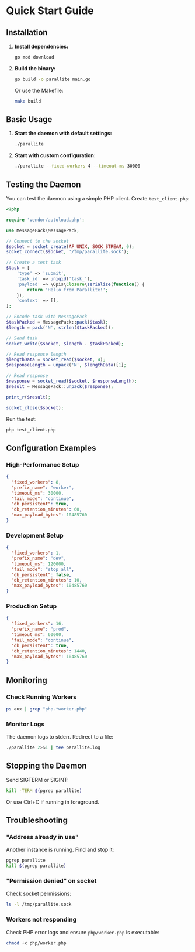 # Quick Start Guide

## Installation

1. **Install dependencies:**
   ```bash
   go mod download
   ```

2. **Build the binary:**
   ```bash
   go build -o parallite main.go
   ```
   
   Or use the Makefile:
   ```bash
   make build
   ```

## Basic Usage

1. **Start the daemon with default settings:**
   ```bash
   ./parallite
   ```

2. **Start with custom configuration:**
   ```bash
   ./parallite --fixed-workers 4 --timeout-ms 30000
   ```


## Testing the Daemon

You can test the daemon using a simple PHP client. Create `test_client.php`:

```php
<?php

require 'vendor/autoload.php';

use MessagePack\MessagePack;

// Connect to the socket
$socket = socket_create(AF_UNIX, SOCK_STREAM, 0);
socket_connect($socket, '/tmp/parallite.sock');

// Create a test task
$task = [
    'type' => 'submit',
    'task_id' => uniqid('task_'),
    'payload' => \Opis\Closure\serialize(function() {
        return 'Hello from Parallite!';
    }),
    'context' => [],
];

// Encode task with MessagePack
$taskPacked = MessagePack::pack($task);
$length = pack('N', strlen($taskPacked));

// Send task
socket_write($socket, $length . $taskPacked);

// Read response length
$lengthData = socket_read($socket, 4);
$responseLength = unpack('N', $lengthData)[1];

// Read response
$response = socket_read($socket, $responseLength);
$result = MessagePack::unpack($response);

print_r($result);

socket_close($socket);
```

Run the test:
```bash
php test_client.php
```

## Configuration Examples

### High-Performance Setup
```json
{
  "fixed_workers": 8,
  "prefix_name": "worker",
  "timeout_ms": 30000,
  "fail_mode": "continue",
  "db_persistent": true,
  "db_retention_minutes": 60,
  "max_payload_bytes": 10485760
}
```

### Development Setup
```json
{
  "fixed_workers": 1,
  "prefix_name": "dev",
  "timeout_ms": 120000,
  "fail_mode": "stop_all",
  "db_persistent": false,
  "db_retention_minutes": 10,
  "max_payload_bytes": 10485760
}
```

### Production Setup
```json
{
  "fixed_workers": 16,
  "prefix_name": "prod",
  "timeout_ms": 60000,
  "fail_mode": "continue",
  "db_persistent": true,
  "db_retention_minutes": 1440,
  "max_payload_bytes": 10485760
}
```

## Monitoring

### Check Running Workers
```bash
ps aux | grep "php.*worker.php"
```

### Monitor Logs
The daemon logs to stderr. Redirect to a file:
```bash
./parallite 2>&1 | tee parallite.log
```

## Stopping the Daemon

Send SIGTERM or SIGINT:
```bash
kill -TERM $(pgrep parallite)
```

Or use Ctrl+C if running in foreground.

## Troubleshooting

### "Address already in use"
Another instance is running. Find and stop it:
```bash
pgrep parallite
kill $(pgrep parallite)
```

### "Permission denied" on socket
Check socket permissions:
```bash
ls -l /tmp/parallite.sock
```

### Workers not responding
Check PHP error logs and ensure `php/worker.php` is executable:
```bash
chmod +x php/worker.php
```
